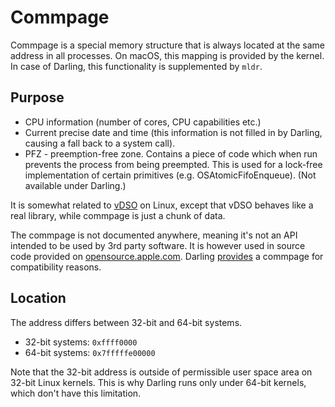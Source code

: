 # Commpage

Commpage is a special memory structure that is always located at the same
address in all processes. On macOS, this mapping is provided by the kernel. In
case of Darling, this functionality is supplemented by `mldr`.

## Purpose

* CPU information (number of cores, CPU capabilities etc.)
* Current precise date and time (this information is not filled in by Darling,
  causing a fall back to a system call).
* PFZ - preemption-free zone. Contains a piece of code which when run prevents
  the process from being preempted. This is used for a lock-free implementation
  of certain primitives (e.g. OSAtomicFifoEnqueue). (Not available under
  Darling.)

It is somewhat related to [vDSO](https://en.wikipedia.org/wiki/VDSO) on Linux,
except that vDSO behaves like a real library, while commpage is just a chunk of
data.

The commpage is not documented anywhere, meaning it's not an API intended to be
used by 3rd party software. It is however used in source code provided on
[opensource.apple.com](http://opensource.apple.com). Darling
[provides](https://github.com/darlinghq/darling/blob/master/src/startup/commpage.c)
a commpage for compatibility reasons.

## Location

The address differs between 32-bit and 64-bit systems.

*  32-bit systems: `0xffff0000`
*  64-bit systems: `0x7fffffe00000`

Note that the 32-bit address is outside of permissible user space area on 32-bit
Linux kernels. This is why Darling runs only under 64-bit kernels, which don't
have this limitation.
